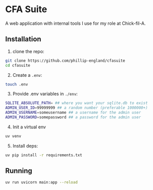 # CFA Suite
A web application with internal tools I use for my role at Chick-fil-A.

## Installation

1. clone the repo:
```bash
git clone https://github.com/phillip-england/cfasuite
cd cfasuite
```

2. Create a `.env`:
```bash
touch .env
```

3. Provide .env variables in `./env`:
```bash
SQLITE_ABSOLUTE_PATH= ## where you want your sqlite.db to exist
ADMIN_USER_ID=99999999 ## a random number (preferable 1000000+)
ADMIN_USERNAME=someusername ## a username for the admin user
ADMIN_PASSWORD=somepassword ## a password for the admin user
```

4. Init a virtual env
```bash
uv venv
```

5. Install deps:
```bash
uv pip install -r requirements.txt
```

## Running

```bash
uv run uvicorn main:app --reload
```
